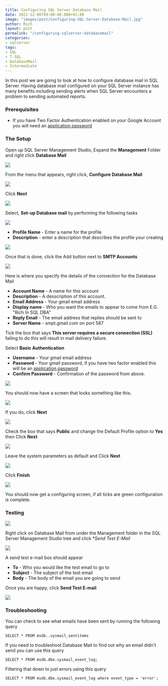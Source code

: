 ```yaml
---
title: Configuring SQL Server Database Mail
date: 2021-12-06T09:00:00.000+01:00
image: "images/post/Configuring-SQL-Server-Database-Mail.jpg"
author: Rich
layout: post
permalink: "/configuring-sqlserver-databasemail"
categories:
- sqlserver
tags:
- SQL
- T-SQL
- DatabaseMail
- Intermediate
---
```


In this post we are going to look at how to configure database mail in SQL Server. Having database mail configured on your SQL Server instance has many benefits including sending alerts when SQL Server encounters a problem to sending automated reports. 

### Prerequisites

* If you have Two Factor Authentication enabled on your Google Account you will need an [application password](https://support.google.com/mail/answer/185833?hl=en-GB) 

### The Setup

Open up SQL Server Management Studio, Expand the **Management** Folder and right click **Database Mail**

![](/img/database-mail-0.png)

From the menu that appears, right click, **Configure Database Mail**

![](/img/database-mail-1.png)

Click **Next**

![](/img/database-mail-2.png)

Select, **Set-up Database mail** by performing the following tasks

![](/img/database-mail-3.png)

* **Profile Name** - Enter a name for the profile 
* **Description** - enter a description that describes the profile your creating

![](/img/database-mail-4.png)

Once that is done, click the Add button next to **SMTP Accounts**

![](/img/database-mail-5.png)

Here is where you specify the details of the connection for the Database Mail 

* **Account Name** - A name for this account
* **Description** - A desscription of this account. 
* **Email Address** - Your gmail email address
* **Display name** - Who you want the emails to appear to come from E.G. "Rich In SQL DBA"
* **Reply Email** - The email address that replies should be sent to
* **Server Name** - smpt.gmail.com on port 587

Tick the box that says **This server requires a secure connection (SSL)** failing to do this will result in mail delivery failure.

Select **Basic Authentication**

* **Username** - Your gmail email address
* **Password** - Your gmail password, if you have two factor enabled this will be an [application password](https://support.google.com/mail/answer/185833?hl=en-GB)
* **Confirm Password** - Confirmation of the password from above.

![](/img/database-mail-6.png)

You should now have a screen that looks something like this.

![](/img/database-mail-7.png)

 If you do, click **Next**

![](/img/database-mail-8.png)

Check the box that says **Public** and change the Default Profile option to **Yes** then Click **Next**

![](/img/database-mail-9.png)

Leave the system parameters as default and Click **Next**

![](/img/database-mail-10.png)

Click **Finish**

![](/img/database-mail-11.png)

You should now get a configuring screen, if all ticks are green configuration is complete.

### Testing

![](/img/database-mail-12.png)

Right click on Database Mail from under the Management folder in the SQL Server Management Studio tree and click **Send Test E-Mail*

![](/img/database-mail-13.png)

A send test e-mail box should appear 

* **To** - Who you would like the test email to go to
* **Subject** - The subject of the test email
* **Body** - The body of the email you are going to send

Once you are happy, click **Send Test E-mail**

![](/img/database-mail-send-test.png)

### Troubleshooting

You can check to see what emails have been sent by running the following query

```
SELECT * FROM msdb..sysmail_sentitems
```

If you need to troubleshoot Database Mail to find out why an email didn't send you can use this query 

```
SELECT * FROM msdb.dbo.sysmail_event_log;
```

Filtering that down to just errors using this query

```
SELECT * FROM msdb.dbo.sysmail_event_log where event_type = 'error';
```

